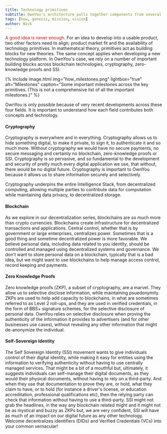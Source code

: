 ```yaml
---
title: Technology primitives
subtitle: OwnYou's architecture pulls together components from several powerful fields; Blockchains, Cryptography, Zero Knowledge Proofs and Self Sovereign Identity (SSI). Each of these fields has, over the last decade, exploded with new ideas, and practical developments.
tags: [how, genesis, mission, vision]
author: Nick
---
```


<span style="color: #e81313">A good idea is never enough</span>. For an idea to develop into a usable product, two other factors need to align; product market fit and the availability of technology primitives. In mathematical theory, primitives act as building blocks for new theories. The same concept applies when developing a new technology platform. In OwnYou's case, we rely on a number of important building blocks across blockchain technologies, cryptography, zero-knowledge proofs and SSI.

{% include image.html img="how_milestones.png" lightbox="true" alt="Milestones" caption="Some important milestones across the key primitives. (This is not a comprehensive list of all the important milestones.)" %}

OwnYou is only possible because of very recent developments across these four fields. It is important to understand how each field contributes both concepts and technology.

#### Cryptography

Cryptography is everywhere and in everything. Cryptography allows us to hide something digital, to make it private, to sign it, to authenticate it and so much more. Without cryptography we would have no secure payments, no secure messaging and certainly no blockchain, zero-knowledge proofs or SSI. Cryptography is so pervasive, and so fundamental to the development and security of pretty much every digital application we use, that without, there would be no digital future.
Cryptography is important to OwnYou because it allows us to share information securely and selectively.

Cryptography underpins the entire Intelligence Stack, from decentralized computing, allowing multiple parties to contribute data for computation while maintaining data privacy, to decentralized storage.

#### Blockchain

As we explore in our decentralization series, blockchains are so much more than crypto currencies. Blockchains create infrastructure for decentralized transactions and applications. Central control, whether that is by government or large enterprises, centralizes power. Sometimes that is a good thing and sometime decentralized power is more favorable. We believe personal data, including data related to you identity, should be controlled and managed using decentralized systems and governance. We don't want to store personal data on a blockchain, typically that is a bad idea, but we might want to use blockchains to help manage access control, record keeping and payments.

#### Zero Knowledge Proofs

Zero knowledge proofs (ZKP), a subset of cryptography, are a marvel. They allow us to selective disclose information, while maintaining psuedonymity. ZKPs are used to help add capacity to blockchains, in what are sometimes referred to as Level 2 roll-ups, and they are used in verified credentials, in the form of BBS+ signature schemes, for the selective disclosure of personal data. OwnYou relies on selective disclosure when proving the authenticity of the information it provides to advertisers (and for other businesses use cases), without revealing any other information that might de-anonymize the individual.

#### Self-Sovereign Identity

The Self Sovereign Identity (SSI) movement wants to give individuals control of their digital identity, while making it easy for entities using the information to verifying authenticity without having to use centrally managed services. That might be a bit of a mouthful but, ultimately, it suggests individuals can self-manage their digital documents, as they would their physical documents, without having to rely on a third-party. And when they use that documentation to prove they are, or hold, what they claim to have, or to hold (for instance a driver's license, or education accreditation, professional qualifications etc), then the relying party can check that information without having to use a third-party. SSI might not grab the headlines, in the way any blockchain related might and it might not be as mystical and buzzy as ZKPs but, we are very confident, SSI will have as much of an impact on our digital future as any other technology. Welcome decentralizes identifiers (DIDs) and Verified Credentials (VCs) into your common vernacular!


